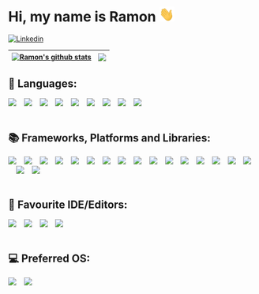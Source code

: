 # Hi, my name is Ramon <img src="./gifs/hi.gif" height="30px" width="30px">

[![Linkedin](https://img.shields.io/badge/LinkedIn-blue?style=for-the-badge&logo=linkedin&labelColor=blue&link=https://www.linkedin.com/in/ramon-jaspers/)](https://www.linkedin.com/in/ramon-jaspers/)

| <a href="https://github.com/anuraghazra/github-readme-stats"><img align="center" src="https://github-readme-stats.vercel.app/api?username=ramonjaspers&theme=nightowl&hide=contribs,issues&show_icons=true&include_all_commits=true&hide_border=true" alt="Ramon's github stats" /></a> | <a href="https://github.com/anuraghazra/github-readme-stats"><img align="center" src="https://github-readme-stats.vercel.app/api/top-langs/?username=ramonjaspers&theme=nightowl&layout=compact&hide=html,jupyter%20notebook,css&hide_border=true&langs_count=6" /></a> |
| --------------------------------------------------------------------------------------------------------------------------------------------------------------------------------------------------------------------------------------------------------------------------------------- | ----------------------------------------------------------------------------------------------------------------------------------------------------------------------------------------------------------------------------------------------------------------------- |

## 👾 Languages:

<div>
  <img  src="https://img.shields.io/badge/c++-%2300599C.svg?style=for-the-badge&logo=c%2B%2B&logoColor=white">&nbsp;&nbsp;&nbsp;
  <img  src="https://img.shields.io/badge/css3-%231572B6.svg?style=for-the-badge&logo=css3&logoColor=white">&nbsp;&nbsp;&nbsp;
  <img  src="https://img.shields.io/badge/html5-%23E34F26.svg?style=for-the-badge&logo=html5&logoColor=white">&nbsp;&nbsp;&nbsp;
  <img  src="https://img.shields.io/badge/java-%23ED8B00.svg?style=for-the-badge&logo=java&logoColor=white">&nbsp;&nbsp;&nbsp;
  <img  src="https://img.shields.io/badge/javascript-%23323330.svg?style=for-the-badge&logo=javascript&logoColor=%23F7DF1E">&nbsp;&nbsp;&nbsp;
  <img  src="https://img.shields.io/badge/markdown-%23000000.svg?style=for-the-badge&logo=markdown&logoColor=white">&nbsp;&nbsp;&nbsp;
  <img  src="https://img.shields.io/badge/php-%23777BB4.svg?style=for-the-badge&logo=php&logoColor=white">&nbsp;&nbsp;&nbsp;
  <img  src="https://img.shields.io/badge/python-3670A0?style=for-the-badge&logo=python&logoColor=ffdd54">&nbsp;&nbsp;&nbsp;
  <img  src="https://img.shields.io/badge/typescript-%23007ACC.svg?style=for-the-badge&logo=typescript&logoColor=white">&nbsp;&nbsp;&nbsp;
</div>
<br />

## 📚 Frameworks, Platforms and Libraries:
<div>
    <img  src="https://img.shields.io/badge/bootstrap-%23563D7C.svg?style=for-the-badge&logo=bootstrap&logoColor=white">&nbsp;&nbsp;&nbsp;
    <img  src="https://img.shields.io/badge/jasmine-%238A4182.svg?style=for-the-badge&logo=jasmine&logoColor=white">&nbsp;&nbsp;&nbsp;
    <img  src="https://img.shields.io/badge/JWT-black?style=for-the-badge&logo=JSON%20web%20tokens">&nbsp;&nbsp;&nbsp;
    <img  src="https://img.shields.io/badge/MUI-%230081CB.svg?style=for-the-badge&logo=mui&logoColor=white">&nbsp;&nbsp;&nbsp;
    <img  src="https://img.shields.io/badge/NPM-%23CB3837.svg?style=for-the-badge&logo=npm&logoColor=white">&nbsp;&nbsp;&nbsp;
    <img  src="https://img.shields.io/badge/Next-black?style=for-the-badge&logo=next.js&logoColor=white">&nbsp;&nbsp;&nbsp;
    <img  src="https://img.shields.io/badge/Rabbitmq-FF6600?style=for-the-badge&logo=rabbitmq&logoColor=white">&nbsp;&nbsp;&nbsp;
    <img  src="https://img.shields.io/badge/react-%2320232a.svg?style=for-the-badge&logo=react&logoColor=%2361DAFB">&nbsp;&nbsp;&nbsp;
    <img  src="https://img.shields.io/badge/react_native-%2320232a.svg?style=for-the-badge&logo=react&logoColor=%2361DAFB">&nbsp;&nbsp;&nbsp;  
    <img  src="https://img.shields.io/badge/-React%20Query-FF4154?style=for-the-badge&logo=react%20query&logoColor=white">&nbsp;&nbsp;&nbsp;
    <img  src="https://img.shields.io/badge/React_Router-CA4245?style=for-the-badge&logo=react-router&logoColor=white">&nbsp;&nbsp;&nbsp;
    <img  src="https://img.shields.io/badge/React%20Hook%20Form-%23EC5990.svg?style=for-the-badge&logo=reacthookform&logoColor=white">&nbsp;&nbsp;&nbsp; <img  src="https://img.shields.io/badge/redux-%23593d88.svg?style=for-the-badge&logo=redux&logoColor=white">&nbsp;&nbsp;&nbsp;
    <img  src="https://img.shields.io/badge/SASS-hotpink.svg?style=for-the-badge&logo=SASS&logoColor=white">&nbsp;&nbsp;&nbsp;
    <img  src="https://img.shields.io/badge/spring-%236DB33F.svg?style=for-the-badge&logo=spring&logoColor=white">&nbsp;&nbsp;&nbsp;
    <img  src="https://img.shields.io/badge/styled--components-DB7093?style=for-the-badge&logo=styled-components&logoColor=white">&nbsp;&nbsp;&nbsp;
    <img  src="https://img.shields.io/badge/tailwindcss-%2338B2AC.svg?style=for-the-badge&logo=tailwind-css&logoColor=white">&nbsp;&nbsp;&nbsp;
    <img  src="https://img.shields.io/badge/yarn-%232C8EBB.svg?style=for-the-badge&logo=yarn&logoColor=white">&nbsp;&nbsp;&nbsp;
</div>
<br />


## 📘 Favourite IDE/Editors:
<div>
    <img  src="https://img.shields.io/badge/Visual%20Studio%20Code-0078d7.svg?style=for-the-badge&logo=visual-studio-code&logoColor=white">&nbsp;&nbsp;&nbsp; 
    <img  src="https://img.shields.io/badge/phpstorm-143?style=for-the-badge&logo=phpstorm&logoColor=black&color=darkorchid&labelColor=darkorchid">&nbsp;&nbsp;&nbsp; 
    <img  src="https://img.shields.io/badge/webstorm-143?style=for-the-badge&logo=webstorm&logoColor=black&color=green">&nbsp;&nbsp;&nbsp; 
    <img  src="https://img.shields.io/badge/IntelliJIDEA-000000.svg?style=for-the-badge&logo=intellij-idea&logoColor=white">&nbsp;&nbsp;&nbsp;
</div>
<br />

## 💻 Preferred OS:
<div>
    <img height=40 src="https://img.shields.io/badge/mac%20os-000000?style=for-the-badge&logo=macos&logoColor=F0F0F0">&nbsp;&nbsp;&nbsp;
    <img height=40 src="https://img.shields.io/badge/Linux%20Mint-87CF3E?style=for-the-badge&logo=Linux%20Mint&logoColor=white">
</div>